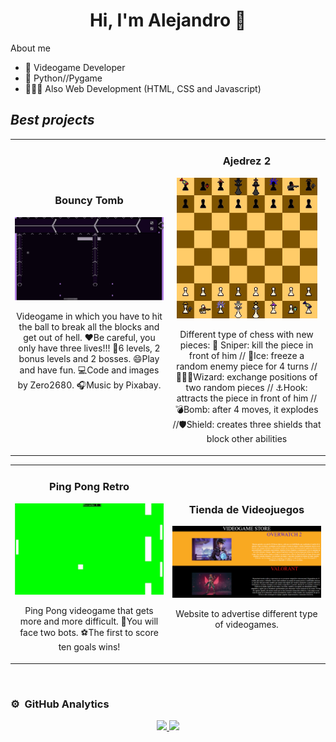 <div align>
<h1 align = "center">Hi, I'm Alejandro 👋</h1>
</div>
<img

## About me

- 👾 Videogame Developer
- 🐍 Python//Pygame
- 👨🏻‍💻 Also Web Development (HTML, CSS and Javascript)

## *Best projects*
<table>
<tr>
<td width="50%">
<h3 align="center">Bouncy Tomb</h3>
<div align="center">
<img src="bouncytomb.png" width="400">
<p>Videogame in which you have to hit the ball to break all the blocks and get out of hell. ❤️Be careful, you only have three lives!!! 👾6 levels, 2 bonus levels and 2 bosses. 😄Play and have fun. 💻Code and images by Zero2680. 🎧Music by Pixabay.</p>
</div>
<br>
                                                                                      
</td>

<td width="50%">
<h3 align="center">Ajedrez 2</h3>
<div align="center">
<img src="ajedrez2.jpg" width="225">
<p>Different type of chess with new pieces: 🔫 Sniper: kill the piece in front of him // 🧊Ice: freeze a random enemy piece for 4 turns // 🧙🏻‍♂️Wizard: exchange positions of two random pieces // ⚓Hook: attracts the piece in front of him // 💣Bomb: after 4 moves, it explodes //🛡️Shield: creates three shields that block other abilities</p>
</table>
</div>

<table>
<tr>
<td width="50%">
<h3 align="center">Ping Pong Retro</h3>
<div align="center">
<img src="pingpong.jpg" width="300">
<p>Ping Pong videogame that gets more and more difficult. 🤖You will face two bots. ⚽The first to score ten goals wins!</p>
</div>
                                                                                      
</td>

<td width="50%">
<h3 align="center">Tienda de Videojuegos</h3>
<div align="center">
<img src="paginaweb.png" width="400">
</p>
<p>Website to advertise different type of videogames.</p>
</td>
</table>
</div>
<br>

### ⚙️ &nbsp;GitHub Analytics

<p align="center">
<a href="https://github.com/ArisGuimera">
  <img height="180em" src="https://github-readme-stats-eight-theta.vercel.app/api?username=Zero2680&show_icons=true&theme=algolia&include_all_commits=true&count_private=true"/>
  <img height="180em" src="https://github-readme-stats-eight-theta.vercel.app/api/top-langs/?username=Zero2680&layout=compact&langs_count=8&theme=algolia"/>
</a>
</p>
